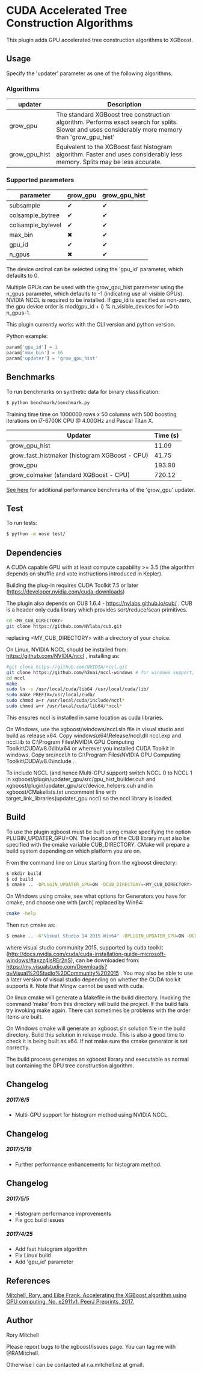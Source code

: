 # CUDA Accelerated Tree Construction Algorithms
This plugin adds GPU accelerated tree construction algorithms to XGBoost.
## Usage
Specify the 'updater' parameter as one of the following algorithms. 

### Algorithms
| updater | Description |
| --- | --- |
grow_gpu | The standard XGBoost tree construction algorithm. Performs exact search for splits. Slower and uses considerably more memory than 'grow_gpu_hist' |
grow_gpu_hist | Equivalent to the XGBoost fast histogram algorithm. Faster and uses considerably less memory. Splits may be less accurate. |

### Supported parameters 
| parameter | grow_gpu | grow_gpu_hist |
| --- | --- | --- |
subsample | &#10004; | &#10004; |
colsample_bytree | &#10004; | &#10004;|
colsample_bylevel | &#10004; | &#10004; |
max_bin | &#10006; | &#10004; |
gpu_id | &#10004; | &#10004; | 
n_gpus | &#10006; | &#10004; | 

The device ordinal can be selected using the 'gpu_id' parameter, which defaults to 0.

Multiple GPUs can be used with the grow_gpu_hist parameter using the n_gpus parameter, which defaults to -1 (indicating use all visible GPUs).   NVIDIA NCCL is required to be installed.  If gpu_id is specified as non-zero, the gpu device order is mod(gpu_id + i) % n_visible_devices for i=0 to n_gpus-1.

This plugin currently works with the CLI version and python version.

Python example:
```python
param['gpu_id'] = 1
param['max_bin'] = 16
param['updater'] = 'grow_gpu_hist'
```
## Benchmarks
To run benchmarks on synthetic data for binary classification:
```bash
$ python benchmark/benchmark.py
```

Training time time on 1000000 rows x 50 columns with 500 boosting iterations on i7-6700K CPU @ 4.00GHz and Pascal Titan X.

| Updater | Time (s) |
| --- | --- |
| grow_gpu_hist | 11.09 |
| grow_fast_histmaker (histogram XGBoost - CPU) | 41.75 |
| grow_gpu | 193.90 |
| grow_colmaker (standard XGBoost - CPU) | 720.12 |


[See here](http://dmlc.ml/2016/12/14/GPU-accelerated-xgboost.html) for additional performance benchmarks of the 'grow_gpu' updater.

## Test
To run tests:
```bash
$ python -m nose test/
```
## Dependencies
A CUDA capable GPU with at least compute capability >= 3.5 (the algorithm depends on shuffle and vote instructions introduced in Kepler).

Building the plug-in requires CUDA Toolkit 7.5 or later (https://developer.nvidia.com/cuda-downloads)

The plugin also depends on CUB 1.6.4 - https://nvlabs.github.io/cub/ . CUB is a header only cuda library which provides sort/reduce/scan primitives.

```bash
cd <MY_CUB_DIRECTORY>
git clone https://github.com/NVlabs/cub.git
```
replacing <MY_CUB_DIRECTORY> with a directory of your choice.

On Linux, NVIDIA NCCL should be installed from: https://github.com/NVIDIA/nccl , installing as:

```bash
#git clone https://github.com/NVIDIA/nccl.git
git clone https://github.com/h2oai/nccl-windows # for windows support, which may eventually make it into the original repo.
cd nccl
make
sudo ln -s /usr/local/cuda/lib64 /usr/local/cuda/lib/
sudo make PREFIX=/usr/local/cuda/
sudo chmod a+r /usr/local/cuda/include/nccl*
sudo chmod a+r /usr/local/cuda/lib64/*nccl*
```
This ensures nccl is installed in same location as cuda libraries.

On Windows, use the xgboost/windows/nccl.sln file in visual studio and build as release x64.  Copy windows\x64\Release/nccl.dll nccl.exp and nccl.lib to C:\Program Files\NVIDIA GPU Computing Toolkit\CUDA\v8.0\lib\x64 or wherever you installed CUDA Toolkit in windows.  Copy src/nccl.h to C:\Program Files\NVIDIA GPU Computing Toolkit\CUDA\v8.0\include .

To include NCCL (and hence Multi-GPU support) switch NCCL 0 to NCCL 1 in xgboost/plugin/updater_gpu/src/gpu_hist_builder.cuh and xgboost/plugin/updater_gpu/src/device_helpers.cuh and in xgboost/CMakelists.txt uncomment line with target_link_libraries(updater_gpu nccl) so the nccl library is loaded.

## Build
To use the plugin xgboost must be built using cmake specifying the option PLUGIN_UPDATER_GPU=ON. The location of the CUB library must also be specified with the cmake variable CUB_DIRECTORY. CMake will prepare a build system depending on which platform you are on.

From the command line on Linux starting from the xgboost directory:

```bash
$ mkdir build
$ cd build
$ cmake .. -DPLUGIN_UPDATER_GPU=ON -DCUB_DIRECTORY=<MY_CUB_DIRECTORY>
```

On Windows using cmake, see what options for Generators you have for cmake, and choose one with [arch] replaced by Win64:
```bash
cmake -help
```
Then run cmake as:
```bash
$ cmake .. -G"Visual Studio 14 2015 Win64" -DPLUGIN_UPDATER_GPU=ON -DCUB_DIRECTORY=<MY_CUB_DIRECTORY>
```
where visual studio community 2015, supported by cuda toolkit (http://docs.nvidia.com/cuda/cuda-installation-guide-microsoft-windows/#axzz4isREr2nS), can be downloaded from: https://my.visualstudio.com/Downloads?q=Visual%20Studio%20Community%202015 .  You may also be able to use a later version of visual studio depending on whether the CUDA toolkit supports it.  Note that Mingw cannot be used with cuda.

On linux cmake will generate a Makefile in the build directory. Invoking the command 'make' from this directory will build the project. If the build fails try invoking make again. There can sometimes be problems with the order items are built.

On Windows cmake will generate an xgboost.sln solution file in the build directory. Build this solution in release mode. This is also a good time to check it is being built as x64. If not make sure the cmake generator is set correctly.

The build process generates an xgboost library and executable as normal but containing the GPU tree construction algorithm.

## Changelog
##### 2017/6/5

* Multi-GPU support for histogram method using NVIDIA NCCL.

## Changelog
##### 2017/5/19
* Further performance enhancements for histogram method.

## Changelog
##### 2017/5/5
* Histogram performance improvements
* Fix gcc build issues 

##### 2017/4/25
* Add fast histogram algorithm
* Fix Linux build
* Add 'gpu_id' parameter

## References
[Mitchell, Rory, and Eibe Frank. Accelerating the XGBoost algorithm using GPU computing. No. e2911v1. PeerJ Preprints, 2017.](https://peerj.com/preprints/2911/)

## Author
Rory Mitchell 

Please report bugs to the xgboost/issues page. You can tag me with @RAMitchell.

Otherwise I can be contacted at r.a.mitchell.nz at gmail.


